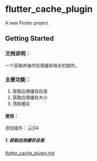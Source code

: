 # flutter_cache_plugin

A new Flutter project.

## Getting Started

### 文档说明：

一个获取并操作应用缓存相关的插件。

### 主要功能：

1. 获取应用缓存目录
2. 获取应用缓存大小
3. 清除缓存

#### 使用：

添加插件：
![04](https://user-images.githubusercontent.com/86814059/169691857-6cf911df-bc45-4e77-8055-01bf5fd8382b.jpg)


##### 1. 获取应用缓存目录
[flutter_cache_plugin.md](https://github.com/157hong/flutter_cache_plugin/files/8749260/flutter_cache_plugin.md)
